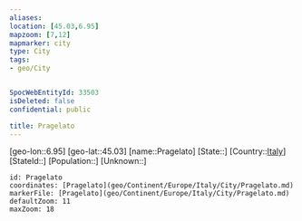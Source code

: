 ```yaml
---
aliases: 
location: [45.03,6.95]
mapzoom: [7,12] 
mapmarker: city 
type: City
tags:
- geo/City


SpocWebEntityId: 33503
isDeleted: false
confidential: public

title: Pragelato
---
```

[geo-lon::6.95]
[geo-lat::45.03]
[name::Pragelato]
[State::]
[Country::[Italy](geo/Continent/Europe/Italy.md)]
[StateId::]
[Population::]
[Unknown::]


```leaflet
id: Pragelato
coordinates: [Pragelato](geo/Continent/Europe/Italy/City/Pragelato.md)
markerFile: [Pragelato](geo/Continent/Europe/Italy/City/Pragelato.md)
defaultZoom: 11 
maxZoom: 18
```


